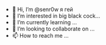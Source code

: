 - 👋 Hi, I’m @senr0w я гей
- 👀 I’m interested in big black cock...
- 🌱 I’m currently learning ...
- 💞️ I’m looking to collaborate on ...
- 📫 How to reach me ...

<!---
senr0w/senr0w is a ✨ special ✨ repository because its `README.md` (this file) appears on your GitHub profile.
You can click the Preview link to take a look at your changes.
--->
